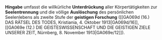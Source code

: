 
**Hingabe** umfasst die willkürliche **Unterdrückung** aller Körpertätigkeiten zur **Seelentrennung** und die völlige **Auslöschung** des persönlichen Seelenlebens als zweite Stufe der **geistigen Forschung** ([[GA069d (16.) DAS RÄTSEL DES TODES, Kristiania, 4. Oktober 1913|GA069d/16]], [[GA069e (12.) DIE GEISTESWISSENSCHAFT UND DIE GEISTIGEN ZIELE UNSERER ZEIT, Nürnberg, 8. November 1913|GA069e/12]]).
